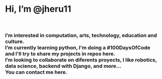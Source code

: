 <head>
<h1>Hi, I’m @jheru11 </h1> <br>
</head>
<body>
<h3> I’m interested in computation, arts, technology, education and culture. <br>
I’m currently learning python, I'm doing a #100DaysOfCode and I'll try to share my projects in repos here. <br>
I’m looking to collaborate on diferents proyects, I like robotics, data science, backend with Django, and more... <br>
You can contact me <a hredf="jheru11@gmail.com">here</a>. </h3>
</body>

<!---
jheru11/jheru11 is a ✨ special ✨ repository because its `README.md` (this file) appears on your GitHub profile.
You can click the Preview link to take a look at your changes.
--->
